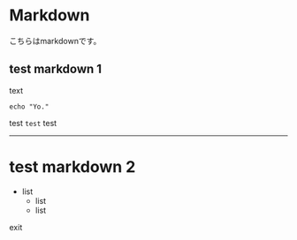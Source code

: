 # Markdown

こちらはmarkdownです。

## test markdown 1
text
```
echo "Yo."
```

test `test` test

---

# test markdown 2

- list
  - list 
  - list

exit